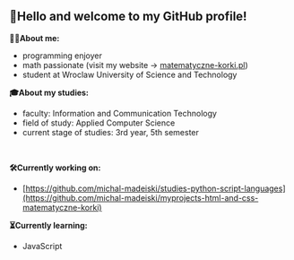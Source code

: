 ## 👋Hello and welcome to my GitHub profile!
__🧑‍💻About me:__
- programming enjoyer
- math passionate (visit my website -> [matematyczne-korki.pl](https://matematyczne-korki.pl/))
- student at Wroclaw University of Science and Technology

__🎓About my studies:__
- faculty: Information and Communication Technology
- field of study: Applied Computer Science
- current stage of studies: 3rd year, 5th semester
  
<br>

__🛠️Currently working on:__
- [https://github.com/michal-madeiski/studies-python-script-languages](https://github.com/michal-madeiski/myprojects-html-and-css-matematyczne-korki)

__⏳Currently learning:__
- JavaScript
